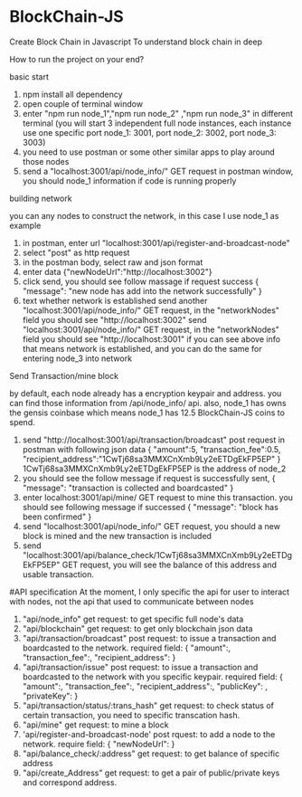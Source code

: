# BlockChain-JS
Create Block Chain in Javascript
To understand block chain in deep

How to run the project on your end?

basic start
1. npm install all dependency
2. open couple of terminal window
3. enter "npm run node_1","npm run node_2" ,"npm run node_3"  in different terminal (you will start 3  independent full node instances, each instance use one specific port node_1: 3001, port node_2: 3002, port node_3: 3003)
4. you need to use postman or some other similar apps to play around those nodes
5. send a  "localhost:3001/api/node_info/" GET request in postman window, you should node_1 information if code is running properly

building network

you can any nodes to construct the network, in this case I use node_1 as example
1. in postman, enter url "localhost:3001/api/register-and-broadcast-node"
2. select "post" as http request
3. in the postman body, select raw and json format
4. enter data
     {"newNodeUrl":"http://localhost:3002"}
5. click send, you should see follow massage if request success
 {
    "message": "new node has add into the network successfully"
  }
6. text whether network is established
    send another "localhost:3001/api/node_info/"  GET request, in the "networkNodes" field you should see "http://localhost:3002"
    send "localhost:3001/api/node_info/" GET request, in the "networkNodes" field you should see "http://localhost:3001"
    if you can see above info that means network is established, and you can do the same for entering node_3 into network

Send Transaction/mine block

by default, each node already has a encryption keypair and address. you can find those information from /api/node_info/ api.
also, node_1 has owns the gensis coinbase which means node_1 has 12.5 BlockChain-JS coins to spend.

1.  send "http://localhost:3001/api/transaction/broadcast" post request in postman with following json data
{
	"amount":5,
	"transaction_fee":0.5,
	"recipient_address":"1CwTj68sa3MMXCnXmb9Ly2eETDgEkFP5EP"
}
1CwTj68sa3MMXCnXmb9Ly2eETDgEkFP5EP is the address of node_2
2. you should see the follow message if request is successfully sent,
{
    "message": "transaction is collected and boardcasted"
}
3. enter localhost:3001/api/mine/ GET request to mine this transaction. you should see following message if successed
{
    "message": "block has been confirmed"
}
4. send "localhost:3001/api/node_info/" GET request, you should a new block is mined and the new transaction is included
5. send "localhost:3001/api/balance_check/1CwTj68sa3MMXCnXmb9Ly2eETDgEkFP5EP" GET request, you will see the balance of this address and usable transaction.



#API specification
At the moment, I only specific the api for user to interact with nodes, not the api that used to communicate between nodes  
1. "api/node_info" get request: to get specific full node's data
2. "api/blockchain" get request: to get only blockchain json data
3. "api/transaction/broadcast" post request: to issue a transaction and boardcasted to the network. required field:
{
  "amount":,
  "transaction_fee":,
  "recipient_address":
}
4. "api/transaction/issue" post request: to issue a transaction and boardcasted to the network with you specific keypair. required field:
{
	"amount":,
	"transaction_fee":,
	"recipient_address":,
	"publicKey": ,
	"privateKey":
}
5. "api/transaction/status/:trans_hash" get request: to check status of certain transaction, you need to specific transcation hash.
6. "api/mine" get request: to mine a block
7. 'api/register-and-broadcast-node' post rquest: to add a node to the network. require field:
{
	"newNodeUrl":
}
8. "api/balance_check/:address" get request: to get balance of specific address
9. "api/create_Address" get request: to get a pair of public/private keys and correspond address.
